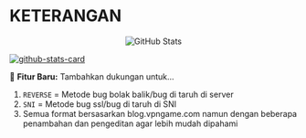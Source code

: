 # KETERANGAN
<div align="center">
  <img src="https://github-readme-stats.vercel.app/api?username=GboyGud&show_icons=true&include_all_commits=true&theme=radical" alt="GitHub Stats">
</div>

[![github-stats-card](https://kasroudra-stats-card.onrender.com/user?user=GboyGud&theme=radical&layout=compact)](https://github.com/KasRoudra/github-stats-card)

:rocket: **Fitur Baru:** Tambahkan dukungan untuk...


1. `REVERSE` = Metode bug bolak balik/bug di taruh di server
2. `SNI` = Metode bug ssl/bug di taruh di SNI
3. Semua format bersasarkan blog.vpngame.com namun dengan beberapa penambahan dan pengeditan agar lebih mudah dipahami
